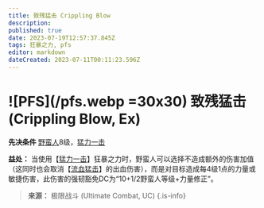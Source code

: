 ```yaml
---
title: 致残猛击 Crippling Blow
description: 
published: true
date: 2023-07-19T12:57:37.845Z
tags: 狂暴之力, pfs
editor: markdown
dateCreated: 2023-07-11T00:11:23.596Z
---
```


# ![PFS](/pfs.webp =30x30) 致残猛击 (Crippling Blow, Ex)

**先决条件** [野蛮人](/野蛮人)8级，[猛力一击](/狂暴之力/猛力一击)

**益处：** 当使用【[猛力一击](/狂暴之力/猛力一击)】狂暴之力时，野蛮人可以选择不造成额外的伤害加值（这同时也会取消【[流血猛击](/狂暴之力/流血猛击)】的出血伤害），而是对目标造成每4级1点的力量或敏捷伤害，此伤害的强韧豁免DC为“10+1/2野蛮人等级+力量修正”。

> **来源：** 极限战斗 (Ultimate Combat, UC)
{.is-info}
